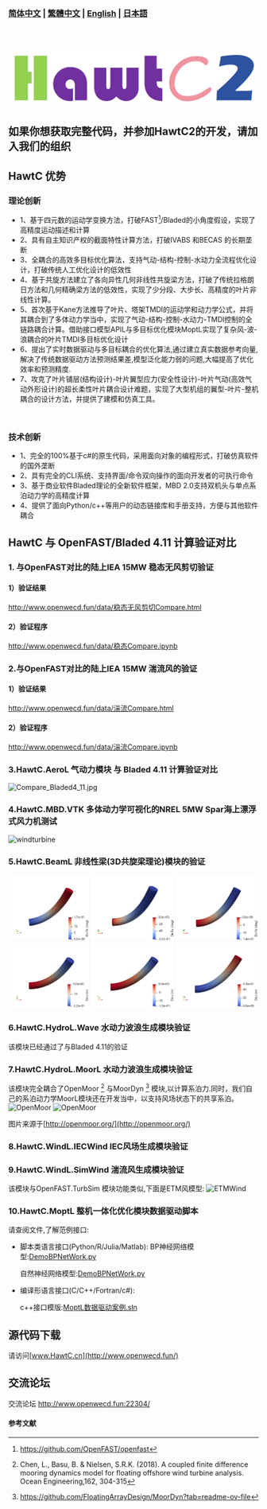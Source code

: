 ### [简体中文](./README.md) | [繁體中文](./README_FCN.md) | [English](./README_EN.md) | [日本語](./README_JP.md)
</br>
</br>

![HawtC](./docs/image/TheoryManualandBarchMarkreport/图标.png)
## 如果你想获取完整代码，并参加HawtC2的开发，请加入我们的组织
## HawtC 优势
### 理论创新
- 1、基于四元数的运动学变换方法，打破FAST[^1]/Bladed的小角度假设，实现了高精度运动描述和计算</br>
- 2、具有自主知识产权的截面特性计算方法，打破IVABS 和BECAS 的长期垄断</br>
- 3、全耦合的高效多目标优化算法，支持气动-结构-控制-水动力全流程优化设计，打破传统人工优化设计的低效性</br>
- 4、基于共旋方法建立了各向异性几何非线性共旋梁方法，打破了传统拉格朗日方法和几何精确梁方法的低效性，实现了少分段、大步长、高精度的叶片非线性计算。</br>
- 5、首次基于Kane方法推导了叶片、塔架TMDI的运动学和动力学公式，并将其耦合到了多体动力学当中，实现了气动-结构-控制-水动力-TMDI控制的全链路耦合计算。借助接口模型APIL与多目标优化模块MoptL实现了复杂风-波-浪耦合的叶片TMDI多目标优化设计</br>
- 6、提出了实时数据驱动与多目标耦合的优化算法,通过建立真实数据参考向量,解决了传统数据驱动方法预测结果差,模型泛化能力弱的问题,大幅提高了优化效率和预测精度.
- 7、攻克了叶片铺层(结构设计)-叶片翼型应力(安全性设计)-叶片气动(高效气动外形设计)的超长柔性叶片耦合设计难题，实现了大型机组的翼型-叶片-整机耦合的设计方法，并提供了建模和仿真工具。</br>
</br>

### 技术创新</br>

- 1、完全的100%基于c#的原生代码，采用面向对象的编程形式，打破仿真软件的国外垄断</br>
- 2、具有完全的CLI系统、支持界面/命令双向操作的面向开发者的可执行命令</br>
- 3、基于商业软件Bladed理论的全新软件框架，MBD 2.0支持双机头与单点系泊动力学的高精度计算</br>
- 4、提供了面向Python/c++等用户的动态链接库和手册支持，方便与其他软件耦合</br>


##  HawtC 与 OpenFAST/Bladed 4.11 计算验证对比

### 1. 与OpenFAST对比的陆上IEA 15MW 稳态无风剪切验证

#### 1）验证结果

http://www.openwecd.fun/data/稳态无风剪切Compare.html

#### 2）验证程序

http://www.openwecd.fun/data/稳态Compare.ipynb

### 2.与OpenFAST对比的陆上IEA 15MW 湍流风的验证

#### 1）验证结果

http://www.openwecd.fun/data/湍流Compare.html

#### 2）验证程序

http://www.openwecd.fun/data/湍流Compare.ipynb

### 3.HawtC.AeroL 气动力模块 与 Bladed 4.11 计算验证对比
![Compare_Bladed4_11.jpg](./docs/Compare_Bladed4_11.jpg)

### 4.HawtC.MBD.VTK 多体动力学可视化的NREL 5MW Spar海上漂浮式风力机测试
![windturbine](./docs/image/TheoryManualandBarchMarkreport/12.webp)

### 5.HawtC.BeamL 非线性梁(3D共旋梁理论)模块的验证
![windturbine](./docs/image/TheoryManualandBarchMarkreport/BeamL.png)

### 6.HawtC.HydroL.Wave 水动力波浪生成模块验证
该模块已经通过了与Bladed 4.11的验证

### 7.HawtC.HydroL.MoorL 水动力波浪生成模块验证
该模块完全耦合了OpenMoor [^2] 与MoorDyn [^3] 模块,以计算系泊力.同时，我们自己的系泊动力学MoorL模块还在开发当中，以支持风场状态下的共享系泊。
![OpenMoor](./docs/image/TheoryManualandBarchMarkreport/Case1-25.gif)
![OpenMoor](./docs/image/TheoryManualandBarchMarkreport/Case3-5.gif)

图片来源于[http://openmoor.org/](http://openmoor.org/)


### 8.HawtC.WindL.IECWind IEC风场生成模块验证


### 9.HawtC.WindL.SimWind 湍流风生成模块验证
该模块与OpenFAST.TurbSim 模块功能类似,下面是ETM风模型:
![ETMWind](./docs/image/TheoryManualandBarchMarkreport/wind.webp)


### 10.HawtC.MoptL 整机一体化优化模块数据驱动脚本
请查阅文件,了解范例接口:
- 脚本类语言接口(Python/R/Julia/Matlab):
    BP神经网络模型:[DemoBPNetWork.py](./data/Mopt/Python脚本/DemoBPNetWork.py)

    自然神经网络模型:[DemoBPNetWork.py](./data/Mopt/Python脚本/DemoBPNetWork.py)

- 编译形语言接口(C/C++/Fortran/c#):

    c++接口模版:[MoptL数据驱动案例.sln](./data/Mopt/C++脚本/MoptL数据驱动案例/MoptL数据驱动案例.sln)

## 源代码下载
请访问[www.HawtC.cn](http://www.openwecd.fun/)

## 交流论坛
交流论坛 http://www.openwecd.fun:22304/

#### 参考文献
[^1]:https://github.com/OpenFAST/openfast
[^2]:Chen, L., Basu, B. & Nielsen, S.R.K. (2018). A coupled finite difference mooring dynamics model for floating offshore wind turbine analysis. Ocean Engineering,162, 304-315
[^3]:https://github.com/FloatingArrayDesign/MoorDyn?tab=readme-ov-file
